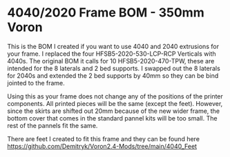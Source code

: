
# 4040/2020 Frame BOM - 350mm Voron #
This is the BOM I created if you want to use 4040 and 2040 extrusions for your frame. I replaced the four HFSB5-2020-530-LCP-RCP Verticals with 4040s. The original BOM it calls for 10 HFSB5-2020-470-TPW, these are intended for the 8 laterals and 2 bed supports. I swapped out the 8 laterals for 2040s and extended the 2 bed supports by 40mm so they can be bind jointed to the frame.   
  
    
  
    
Using this as your frame does not change any of the positions of the printer components. All printed pieces will be the same (except the feet). However, since the skirts are shifted out 20mm because of the new wider frame, the bottom cover that comes in the standard pannel kits will be too small. The rest of the pannels fit the same.  
  
  
  
  
There are feet I created to fit this frame and they can be found here  
https://github.com/Demitryk/Voron2.4-Mods/tree/main/4040_Feet
